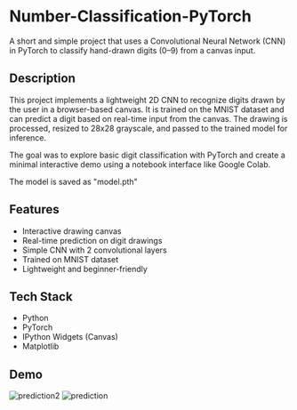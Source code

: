 # Number-Classification-PyTorch

A short and simple project that uses a Convolutional Neural Network (CNN) in PyTorch to classify hand-drawn digits (0–9) from a canvas input.

## Description

This project implements a lightweight 2D CNN to recognize digits drawn by the user in a browser-based canvas. It is trained on the MNIST dataset and can predict a digit based on real-time input from the canvas. The drawing is processed, resized to 28x28 grayscale, and passed to the trained model for inference.

The goal was to explore basic digit classification with PyTorch and create a minimal interactive demo using a notebook interface like Google Colab. 

The model is saved as "model.pth"

## Features

- Interactive drawing canvas
- Real-time prediction on digit drawings
- Simple CNN with 2 convolutional layers
- Trained on MNIST dataset
- Lightweight and beginner-friendly

## Tech Stack

- Python
- PyTorch
- IPython Widgets (Canvas)
- Matplotlib

## Demo
![prediction2](https://github.com/user-attachments/assets/557ef58c-ba1f-4249-80b0-e7159acb73f1)
![prediction](https://github.com/user-attachments/assets/19fe1ff5-0e2b-4da2-844c-999f9a34a16d)
